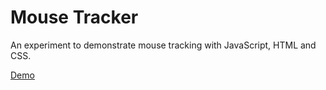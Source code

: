# Mouse Tracker
An experiment to demonstrate mouse tracking with JavaScript, HTML and CSS.

[Demo](https://otlyn.com/mouse-tracker/)
